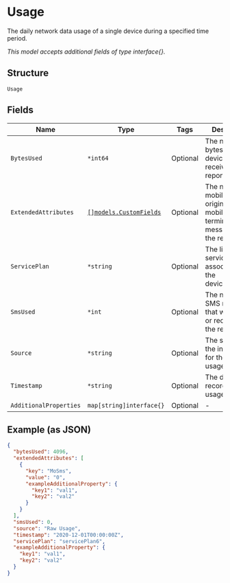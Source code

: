 
# Usage

The daily network data usage of a single device during a specified time period.

*This model accepts additional fields of type interface{}.*

## Structure

`Usage`

## Fields

| Name | Type | Tags | Description |
|  --- | --- | --- | --- |
| `BytesUsed` | `*int64` | Optional | The number of bytes that the device sent or received on the report date. |
| `ExtendedAttributes` | [`[]models.CustomFields`](../../doc/models/custom-fields.md) | Optional | The number of mobile-originated and mobile-terminated SMS messages on the report date. |
| `ServicePlan` | `*string` | Optional | The list of service plans associated with the device/account. |
| `SmsUsed` | `*int` | Optional | The number of SMS messages that were sent or received on the report date. |
| `Source` | `*string` | Optional | The source of the information for the reported usage. |
| `Timestamp` | `*string` | Optional | The date of the recorded usage. |
| `AdditionalProperties` | `map[string]interface{}` | Optional | - |

## Example (as JSON)

```json
{
  "bytesUsed": 4096,
  "extendedAttributes": [
    {
      "key": "MoSms",
      "value": "0",
      "exampleAdditionalProperty": {
        "key1": "val1",
        "key2": "val2"
      }
    }
  ],
  "smsUsed": 0,
  "source": "Raw Usage",
  "timestamp": "2020-12-01T00:00:00Z",
  "servicePlan": "servicePlan6",
  "exampleAdditionalProperty": {
    "key1": "val1",
    "key2": "val2"
  }
}
```

